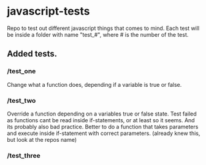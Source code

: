 # javascript-tests
Repo to test out different javascript things that comes to mind.
Each test will be inside a folder with name "test_#", where # is the number of the test.

## Added tests.
### /test_one
Change what a function does, depending if a variable is true or false.

### /test_two
Override a function depending on a variables true or false state.
Test failed as functions cant be read inside if-statements, or at least so it seems.
And its probably also bad practice.
Better to do a function that takes parameters and execute inside if-statement
with correct parameters. (already knew this, but look at the repos name)

### /test_three
